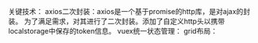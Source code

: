 关键技术：
axios二次封装：axios是一个基于promise的http库，是对ajax的封装。
为了满足需求，对其进行了二次封装。添加了自定义http头以携带localstorage中保存的token信息。
vuex统一状态管理：
grid布局：